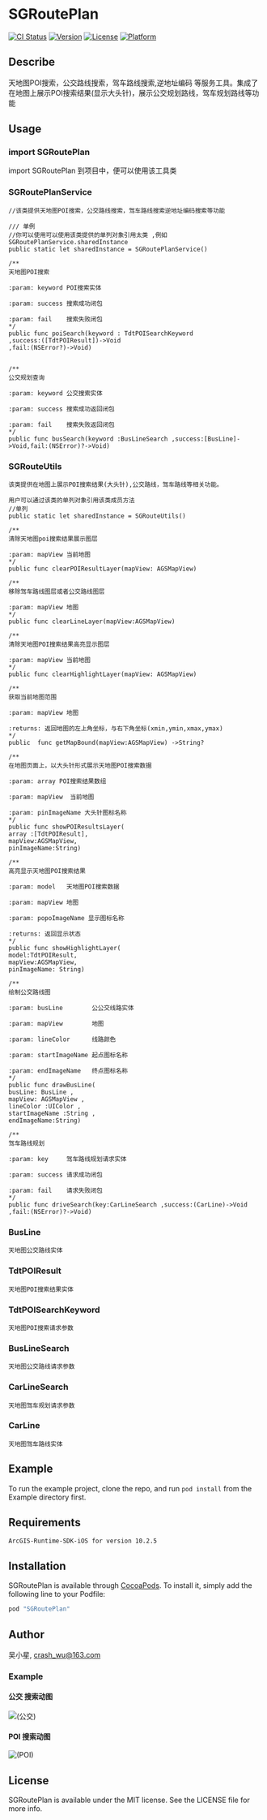 # SGRoutePlan

[![CI Status](http://img.shields.io/travis/吴小星/SGRoutePlan.svg?style=flat)](https://travis-ci.org/吴小星/SGRoutePlan)
[![Version](https://img.shields.io/cocoapods/v/SGRoutePlan.svg?style=flat)](http://cocoapods.org/pods/SGRoutePlan)
[![License](https://img.shields.io/cocoapods/l/SGRoutePlan.svg?style=flat)](http://cocoapods.org/pods/SGRoutePlan)
[![Platform](https://img.shields.io/cocoapods/p/SGRoutePlan.svg?style=flat)](http://cocoapods.org/pods/SGRoutePlan)

## Describe
天地图POI搜索，公交路线搜索，驾车路线搜索,逆地址编码 等服务工具。集成了在地图上展示POI搜索结果(显示大头针)，展示公交规划路线，驾车规划路线等功能       

## Usage
### import SGRoutePlan
   import SGRoutePlan 到项目中，便可以使用该工具类

### SGRoutePlanService 
    //该类提供天地图POI搜索，公交路线搜索，驾车路线搜索逆地址编码搜索等功能
    
    /// 单例
    //你可以使用可以使用该类提供的单列对象引用太类 ,例如  SGRoutePlanService.sharedInstance
    public static let sharedInstance = SGRoutePlanService()

    /**
    天地图POI搜索

    :param: keyword POI搜索实体

    :param: success 搜索成功闭包

    :param: fail    搜索失败闭包
    */
    public func poiSearch(keyword : TdtPOISearchKeyword
    ,success:([TdtPOIResult])->Void
    ,fail:(NSError?)->Void)


    /**
    公交规划查询

    :param: keyword 公交搜索实体

    :param: success 搜索成功返回闭包

    :param: fail    搜索失败返回闭包
    */
    public func busSearch(keyword :BusLineSearch ,success:[BusLine]->Void,fail:(NSError)?->Void)

### SGRouteUtils
    该类提供在地图上展示POI搜索结果(大头针),公交路线，驾车路线等相关功能。
    
    用户可以通过该类的单列对象引用该类成员方法
    //单列    
    public static let sharedInstance = SGRouteUtils()

    /**
    清除天地图poi搜索结果展示图层

    :param: mapView 当前地图
    */
    public func clearPOIResultLayer(mapView: AGSMapView)
        
    /**
    移除驾车路线图层或者公交路线图层

    :param: mapView 地图
    */
    public func clearLineLayer(mapView:AGSMapView)

    /**
    清除天地图POI搜索结果高亮显示图层

    :param: mapView 当前地图
    */
    public func clearHighlightLayer(mapView: AGSMapView)

    /**
    获取当前地图范围

    :param: mapView 地图

    :returns: 返回地图的左上角坐标，与右下角坐标(xmin,ymin,xmax,ymax)
    */
    public  func getMapBound(mapView:AGSMapView) ->String?

    /**
    在地图页面上，以大头针形式展示天地图POI搜索数据

    :param: array POI搜索结果数组

    :param: mapView  当前地图

    :param: pinImageName 大头针图标名称
    */
    public func showPOIResultsLayer(
    array :[TdtPOIResult],
    mapView:AGSMapView,
    pinImageName:String)

    /**
    高亮显示天地图POI搜索结果

    :param: model   天地图POI搜索数据

    :param: mapView 地图

    :param: popoImageName 显示图标名称

    :returns: 返回显示状态
    */
    public func showHighlightLayer(
    model:TdtPOIResult,
    mapView:AGSMapView,
    pinImageName: String)

    /**
    绘制公交路线图

    :param: busLine        公公交线路实体

    :param: mapView        地图

    :param: lineColor      线路颜色

    :param: startImageName 起点图标名称

    :param: endImageName   终点图标名称
    */
    public func drawBusLine(
    busLine: BusLine ,
    mapView: AGSMapView ,
    lineColor :UIColor ,
    startImageName :String ,
    endImageName:String)

    /**
    驾车路线规划

    :param: key     驾车路线规划请求实体

    :param: success 请求成功闭包

    :param: fail    请求失败闭包
    */
    public func driveSearch(key:CarLineSearch ,success:(CarLine)->Void ,fail:(NSError)?->Void)
    
### BusLine
    天地图公交路线实体

### TdtPOIResult
    天地图POI搜索结果实体

### TdtPOISearchKeyword
    天地图POI搜索请求参数

### BusLineSearch
    天地图公交路线请求参数

### CarLineSearch
    天地图驾车规划请求参数

### CarLine 
    天地图驾车路线实体




## Example

To run the example project, clone the repo, and run `pod install` from the Example directory first.

## Requirements
    ArcGIS-Runtime-SDK-iOS for version 10.2.5

## Installation

SGRoutePlan is available through [CocoaPods](http://cocoapods.org). To install
it, simply add the following line to your Podfile:

```ruby
pod "SGRoutePlan"
```

## Author

吴小星, crash_wu@163.com


### Example 
#### 公交 搜索动图

![(公交)](http://images.cnblogs.com/cnblogs_com/crash-wu/869862/o_公交.gif)

#### POI 搜索动图

![(POI)](http://images.cnblogs.com/cnblogs_com/crash-wu/869862/o_POI.gif)

## License

SGRoutePlan is available under the MIT license. See the LICENSE file for more info.
